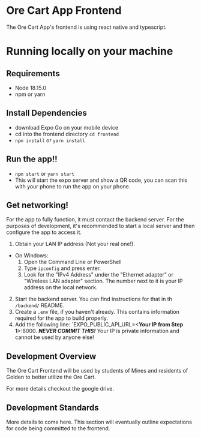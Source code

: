 # Ore Cart App Frontend

The Ore Cart App's frontend is using react native and typescript.

# Running locally on your machine

## Requirements
- Node 18.15.0 
- npm or yarn

## Install Dependencies
- download Expo Go on your mobile device
- cd into the frontend directory `cd frontend`
- `npm install` or `yarn install`

## Run the app!!
- `npm start` or `yarn start`
- This will start the expo server and show a QR code, you can scan this with your phone to run the app on your phone.

## Get networking!

For the app to fully function, it must contact the backend server. For the purposes of development, it's recommended
to start a local server and then configure the app to access it.

1. Obtain your LAN IP address (Not your real one!).
  - On Windows:
    1. Open the Command Line or PowerShell
    2. Type `ipconfig` and press enter.
    3. Look for the "IPv4 Address" under the "Ethernet adapter" or "Wireless LAN adapter" section. The number next to
    it is your IP address on the local network.
2. Start the backend server. You can find instructions for that in th `/backend/` README.
3. Create a `.env` file, if you haven't already. This contains information required for the app to build properly.
4. Add the following line: `EXPO_PUBLIC_API_URL=<**Your IP from Step 1**>:8000. ***NEVER COMMIT THIS!*** Your IP is
private information and cannot be used by anyone else!

## Development Overview

The Ore Cart Frontend will be used by students of Mines and residents of Golden to better utilize the Ore Cart. 

For more details checkout the google drive.

## Development Standards

More details to come here. This section will eventually outline expectations for code being committed to the frontend.
